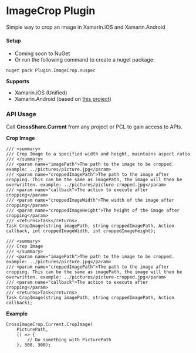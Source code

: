 # ImageCrop Plugin

Simple way to crop an image in Xamarin.iOS and Xamarin.Android

#### Setup
* Coming soon to NuGet
* Or run the following command to create a nuget package:
```
nuget pack Plugin.ImageCrop.nuspec
```

**Supports**
* Xamarin.iOS (Unified)
* Xamarin.Android (based on [this project](https://github.com/markuspalme/cropimage-xamarin))

### API Usage

Call **CrossShare.Current** from any project or PCL to gain access to APIs.

**Crop Image**
```
/// <summary>
/// Crop Image to a specified width and height, maintains aspect ratio
/// </summary>
/// <param name="imagePath">The path to the image to be cropped. example: ../pictures/picture.jpg</param>
/// <param name="croppedImagePath">The path to the image after cropping. This can be the same as imagePath, the image will then be overwritten. example: ../pictures/picture-cropped.jpg</param>
/// <param name="callback">The action to execute after cropping</param>
/// <param name="croppedImageWidth">The width of the image after cropping</param>
/// <param name="croppedImageHeight">The height of the image after cropping</param>
/// <returns>Task</returns>
Task CropImage(string imagePath, string croppedImagePath, Action callback, int croppedImageWidth, int croppedImageHeight);
```
```
/// <summary>
/// Crop Image
/// </summary>
/// <param name="imagePath">The path to the image to be cropped. example: ../pictures/picture.jpg</param>
/// <param name="croppedImagePath">The path to the image after cropping. This can be the same as imagePath, the image will then be overwritten. example: ../pictures/picture-cropped.jpg</param>
/// <param name="callback">The action to execute after cropping</param>
/// <returns>Task</returns>
Task CropImage(string imagePath, string croppedImagePath, Action callback);
```
**Example**
```
CrossImageCrop.Current.CropImage(
	PicturePath, 
	() => { 
		// Do something with PicturePath 
	}, 300, 300);
```
